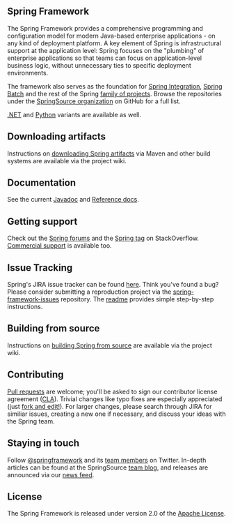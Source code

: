 ## Spring Framework
The Spring Framework provides a comprehensive programming and configuration model for modern
Java-based enterprise applications - on any kind of deployment platform. A key element of Spring is
infrastructural support at the application level: Spring focuses on the "plumbing" of enterprise
applications so that teams can focus on application-level business logic, without unnecessary ties
to specific deployment environments.

The framework also serves as the foundation for
[Spring Integration](https://github.com/SpringSource/spring-integration),
[Spring Batch](https://github.com/SpringSource/spring-batch) and the rest of the Spring
[family of projects](http://springsource.org/projects). Browse the repositories under the
[SpringSource organization](https://github.com/SpringSource) on GitHub for a full list.

[.NET](https://github.com/SpringSource/spring-net) and
[Python](https://github.com/SpringSource/spring-python) variants are available as well.

## Downloading artifacts
Instructions on
[downloading Spring artifacts](https://github.com/SpringSource/spring-framework/wiki/Downloading-Spring-artifacts)
via Maven and other build systems are available via the project wiki.

## Documentation
See the current [Javadoc](http://static.springsource.org/spring-framework/docs/current/api)
and [Reference docs](http://static.springsource.org/spring-framework/docs/current/reference).

## Getting support
Check out the [Spring forums](http://forum.springsource.org) and the
[Spring tag](http://stackoverflow.com/questions/tagged/spring) on StackOverflow.
[Commercial support](http://springsource.com/support/springsupport) is available too.

## Issue Tracking
Spring's JIRA issue tracker can be found [here](http://jira.springsource.org/browse/SPR). Think
you've found a bug? Please consider submitting a reproduction project via the
[spring-framework-issues](https://github.com/springsource/spring-framework-issues) repository. The
[readme](https://github.com/springsource/spring-framework-issues#readme) provides simple
step-by-step instructions.

## Building from source
Instructions on
[building Spring from source](https://github.com/SpringSource/spring-framework/wiki/Building-from-source)
are available via the project wiki.

## Contributing
[Pull requests](http://help.github.com/send-pull-requests) are welcome; you'll be asked to sign our
contributor license agreement ([CLA](https://support.springsource.com/spring_committer_signup)).
Trivial changes like typo fixes are especially appreciated (just
[fork and edit!](https://github.com/blog/844-forking-with-the-edit-button)). For larger changes,
please search through JIRA for similiar issues, creating a new one if necessary, and discuss your
ideas with the Spring team.

## Staying in touch
Follow [@springframework](http://twitter.com/springframework) and its
[team members](http://twitter.com/springframework/team/members) on Twitter. In-depth articles can be
found at the SpringSource [team blog](http://blog.springsource.org), and releases are announced via
our [news feed](http://www.springsource.org/news-events).

## License
The Spring Framework is released under version 2.0 of the
[Apache License](http://www.apache.org/licenses/LICENSE-2.0).
